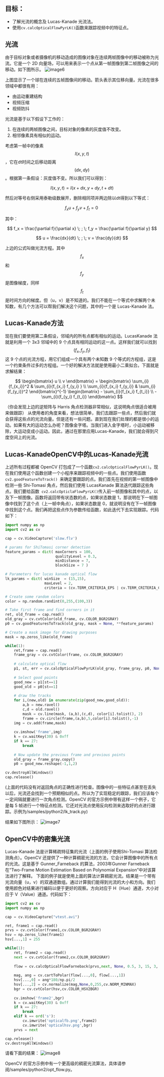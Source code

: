 ## 目标：
- 了解光流的概念及 Lucas-Kanade 光流法。
- 使用`cv.calcOpticalFlowPyrLK()`函数来跟踪视频中的特征点。

## 光流
由于目标对象或者摄像机的移动造成的图像对象在连续两帧图像中的移动被称为光流。它是一个 2D 向量场，可以用来表示一个点从第一帧图像到第二帧图像之间的移动。如下图所示。
![image6](https://docs.opencv.org/4.0.0/optical_flow_basic1.jpg)

上图显示了一个球在连续的五帧图像间的移动。箭头表示其位移向量。光流在很多领域中都很有用：
- 由运动重建结构
- 视频压缩
- 视频防抖

光流是基于以下假设下工作的：
1. 在连续的两帧图像之间，目标对象的像素的灰度值不改变。
2. 相邻像素具有相似的运动。

考虑第一帧中的像素 $$ I(x,y,t) $$，它在dt时间之后移动距离$$ (dx,dy) $$。根据第一条假设：灰度值不变。所以我们可以得到：

$$ I(x,y,t) = I(x+dx, y+dy, t+dt) $$

然后对等号右侧采用泰勒级数展开，删除相同项并两边除以dt得到以下等式：

$$ f_x u + f_y v + f_t = 0 \; $$

其中：

$$ f_x = \frac{\partial f}{\partial x} \; ; \; f_y = \frac{\partial f}{\partial y} $$

$$ u = \frac{dx}{dt} \; ; \; v = \frac{dy}{dt} $$

上边的公式叫做光流方程。其中 $$ f_x $$ 和 $$ f_y $$ 是图像梯度，同样 $$ f_t $$ 是时间方向的梯度。但（u，v）是不知道的。我们不能在一个等式中求解两个未知数，有几个方法可以帮我们解决这个问题，其中的一个是 Lucas-Kanade 法。

## Lucas-Kanade方法
现在我们要使用第二条假设，邻域内的所有点都有相似的运动。LucasKanade 法就是利用一个 3x3 邻域中的 9 个点具有相同运动的这一点。这样我们就可以找到$$ (f_x, f_y, f_t) $$这 9 个点的光流方程，用它们组成一个具有两个未知数 9 个等式的方程组，这是一个约束条件过多的方程组。一个好的解决方法就是使用最小二乘拟合。下面就是求解结果：

$$ \begin{bmatrix} u \\ v \end{bmatrix} = \begin{bmatrix} \sum_{i}{f_{x_i}}^2 & \sum_{i}{f_{x_i} f_{y_i} } \\ \sum_{i}{f_{x_i} f_{y_i}} & \sum_{i}{f_{y_i}}^2 \end{bmatrix}^{-1} \begin{bmatrix} - \sum_{i}{f_{x_i} f_{t_i}} \\ - \sum_{i}{f_{y_i} f_{t_i}} \end{bmatrix} $$

（你会发现上边的逆矩阵与 Harris 角点检测器非常相似，这说明角点很适合被用来做跟踪）
从使用者的角度来看，想法很简单，我们去跟踪一些点，然后我们就会获得这些点的光流向量。但是还有一些问题。直到现在我们处理的都是很小的运动。如果有大的运动怎么办呢？图像金字塔。当我们进入金字塔时，小运动被移除，大运动变成小运动。因此，通过在那里应用Lucas-Kanade，我们就会得到尺度空间上的光流。

## Lucas-KanadeOpenCV中的Lucas-Kanade光流
上述所有过程都被 OpenCV 打包成了一个函数`cv2.calcOpticalFlowPyrLK()`。现在我们使用这个函数创建一个小程序来跟踪视频中的一些点。我们使用函数 `cv2.goodFeatureToTrack() `来确定要跟踪的点。我们首先在视频的第一帧图像中检测一些 Shi-Tomasi 角点，然后我们使用 LucasKanade 算法迭代跟踪这些角点。我们要给函数` cv2.calcOpticlaFlowPyrLK()`传入前一帧图像和其中的点，以及下一帧图像。函数将返回带有状态数的点，如果状态数是 1，那说明在下一帧图像中找到了这个点（上一帧中角点），如果状态数是 0，就说明没有在下一帧图像中找到这个点。我们再把这些点作为参数传给函数，如此迭代下去实现跟踪。代码如下：
```python
import numpy as np
import cv2 as cv

cap = cv.VideoCapture('slow.flv')

# params for ShiTomasi corner detection
feature_params = dict( maxCorners = 100,
                       qualityLevel = 0.3,
                       minDistance = 7,
                       blockSize = 7 )

# Parameters for lucas kanade optical flow
lk_params = dict( winSize  = (15,15),
                  maxLevel = 2,
                  criteria = (cv.TERM_CRITERIA_EPS | cv.TERM_CRITERIA_COUNT, 10, 0.03))

# Create some random colors
color = np.random.randint(0,255,(100,3))

# Take first frame and find corners in it
ret, old_frame = cap.read()
old_gray = cv.cvtColor(old_frame, cv.COLOR_BGR2GRAY)
p0 = cv.goodFeaturesToTrack(old_gray, mask = None, **feature_params)

# Create a mask image for drawing purposes
mask = np.zeros_like(old_frame)

while(1):
    ret,frame = cap.read()
    frame_gray = cv.cvtColor(frame, cv.COLOR_BGR2GRAY)
    
    # calculate optical flow
    p1, st, err = cv.calcOpticalFlowPyrLK(old_gray, frame_gray, p0, None, **lk_params)
    
    # Select good points
    good_new = p1[st==1]
    good_old = p0[st==1]
    
    # draw the tracks
    for i,(new,old) in enumerate(zip(good_new,good_old)):
        a,b = new.ravel()
        c,d = old.ravel()
        mask = cv.line(mask, (a,b),(c,d), color[i].tolist(), 2)
        frame = cv.circle(frame,(a,b),5,color[i].tolist(),-1)
    img = cv.add(frame,mask)
    
    cv.imshow('frame',img)
    k = cv.waitKey(30) & 0xff
    if k == 27:
        break
    
    # Now update the previous frame and previous points
    old_gray = frame_gray.copy()
    p0 = good_new.reshape(-1,1,2)

cv.destroyAllWindows()
cap.release()
```

(上面的代码没有对返回角点的正确性进行检查。图像中的一些特征点甚至在丢失以后，光流还会找到一个预期相似的点。所以为了实现稳定的跟踪，我们应该每个一定间隔就要进行一次角点检测。OpenCV 的官方示例中带有这样一个例子，它是每 5 帧进行一个特征点检测。它还对光流点使用反向检测来选取好的点进行跟踪。示例为/samples/python2/lk_track.py)

结果如下图所示：
![image7](https://docs.opencv.org/4.0.0/opticalflow_lk.jpg)

## OpenCV中的密集光流
Lucas-Kanade 法是计算稀疏特征集的光流（上面的例子使用Shi-Tomasi 算法检测角点）。OpenCV 还提供了一种计算稠密光流的方法，它会计算图像中的所有点的光流。这是基于 Gunner_Farneback 的算法，2003年Gunner Farneback在“Two-Frame Motion Estimation Based on Polynomial Expansion”中对该算法进行了解释。
下面的例子就是使用上面的算法计算稠密光流。结果是一个带有光流向量（u，v）的双通道数组。通过计算我们能得到光流的大小和方向。我们使用颜色对结果进行编码以便于更好的观察。方向对应于 H（Hue）通道，大小对应于 V（Value）通道。代码如下：

```python
import cv2 as cv
import numpy as np

cap = cv.VideoCapture("vtest.avi")

ret, frame1 = cap.read()
prvs = cv.cvtColor(frame1,cv.COLOR_BGR2GRAY)
hsv = np.zeros_like(frame1)
hsv[...,1] = 255

while(1):
    ret, frame2 = cap.read()
    next = cv.cvtColor(frame2,cv.COLOR_BGR2GRAY)
    
    flow = cv.calcOpticalFlowFarneback(prvs,next, None, 0.5, 3, 15, 3, 5, 1.2, 0)
    
    mag, ang = cv.cartToPolar(flow[...,0], flow[...,1])
    hsv[...,0] = ang*180/np.pi/2
    hsv[...,2] = cv.normalize(mag,None,0,255,cv.NORM_MINMAX)
    bgr = cv.cvtColor(hsv,cv.COLOR_HSV2BGR)
    
    cv.imshow('frame2',bgr)
    k = cv.waitKey(30) & 0xff
    if k == 27:
        break
    elif k == ord('s'):
        cv.imwrite('opticalfb.png',frame2)
        cv.imwrite('opticalhsv.png',bgr)
    prvs = next

cap.release()
cv.destroyAllWindows()
```

请看下面的结果：
![image8](https://docs.opencv.org/4.0.0/opticalfb.jpg)

OpenCV 的官方示例中有一个更高级的稠密光流算法，具体请参阅/samples/python2/opt_flow.py。
